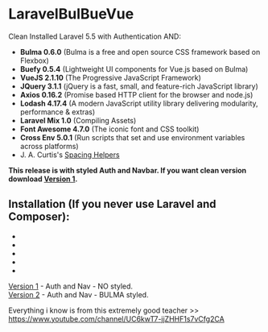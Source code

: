 # LaravelBulBueVue

Clean Installed Laravel 5.5 with Authentication AND:
- <strong>Bulma 0.6.0</strong> (Bulma is a free and open source CSS framework based on Flexbox)
- <strong>Buefy 0.5.4</strong> (Lightweight UI components for Vue.js based on Bulma)
- <strong>VueJS 2.1.10</strong> (The Progressive JavaScript Framework)
- <strong>JQuery 3.1.1</strong> (jQuery is a fast, small, and feature-rich JavaScript library)
- <strong>Axios 0.16.2</strong> (Promise based HTTP client for the browser and node.js)
- <strong>Lodash 4.17.4</strong> (A modern JavaScript utility library delivering modularity, performance & extras)
- <strong>Laravel Mix 1.0</strong> (Compiling Assets)
- <strong>Font Awesome 4.7.0</strong> (The iconic font and CSS toolkit)
- <strong>Cross Env 5.0.1</strong> (Run scripts that set and use environment variables across platforms)
- J. A. Curtis's <a href="https://gist.github.com/jacurtis/30da4bf9a6c9b9b5cc0aebac512ca7c9#file-_spacing-helpers-scss">Spacing Helpers</a>


<strong>This release is with styled Auth and Navbar. If you want clean version download <a href="https://github.com/Guliat/LaravelBulBueVue/releases/tag/v1.0">Version 1</a>.</strong>

Installation (If you never use Laravel and Composer):
-
-
-
-
-
-


<a href="https://github.com/Guliat/LaravelBulBueVue/releases/tag/v1.0">Version 1</a> - Auth and Nav - NO styled. <br>
<a href="https://github.com/Guliat/LaravelBulBueVue/releases/tag/v2.0">Version 2</a> - Auth and Nav - BULMA styled.

Everything i know is from this extremely good teacher >> https://www.youtube.com/channel/UC6kwT7-jjZHHF1s7vCfg2CA
